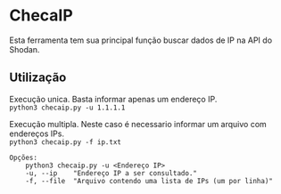 # ChecaIP

Esta ferramenta tem sua principal função buscar dados de IP na API do Shodan.

## Utilização

Execução unica. Basta informar apenas um endereço IP.<br>
`python3 checaip.py -u 1.1.1.1`


Execução multipla. Neste caso é necessario informar um arquivo com endereços IPs.<br>
`python3 checaip.py -f ip.txt`


```
Opções:
	python3 checaip.py -u <Endereço IP> 
	-u, --ip	"Endereço IP a ser consultado."
    -f, --file  "Arquivo contendo uma lista de IPs (um por linha)"
```
